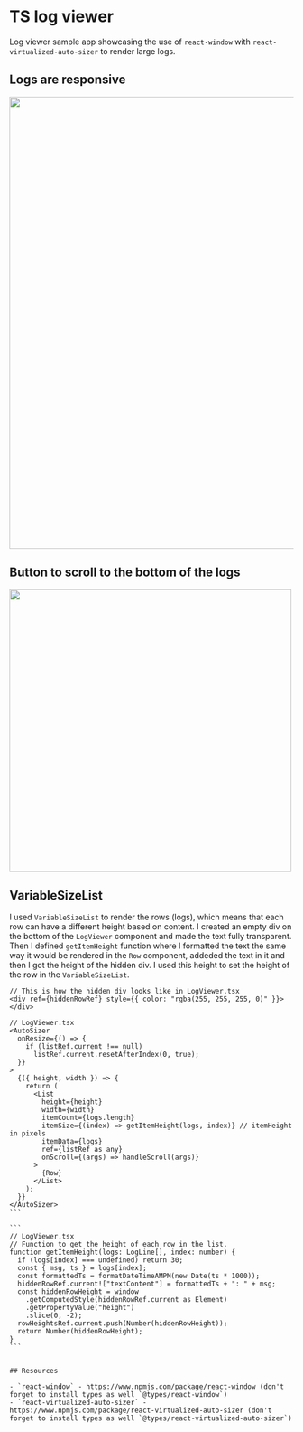 # TS log viewer

Log viewer sample app showcasing the use of `react-window` with `react-virtualized-auto-sizer` to render large logs.

## Logs are responsive

<img src="public/videos/responsive.gif" width="800" />

## Button to scroll to the bottom of the logs

<img src="public/videos/new-logs.gif" height="500" />

## VariableSizeList

I used `VariableSizeList` to render the rows (logs), which means that each row can have a different height based on content. I created an empty div on the bottom of the `LogViewer` component and made the text fully transparent. Then I defined `getItemHeight` function where I formatted the text the same way it would be rendered in the `Row` component, addeded the text in it and then I got the height of the hidden div. I used this height to set the height of the row in the `VariableSizeList`.

```tsx
// This is how the hidden div looks like in LogViewer.tsx
<div ref={hiddenRowRef} style={{ color: "rgba(255, 255, 255, 0)" }}></div>
```

````tsx
// LogViewer.tsx
<AutoSizer
  onResize={() => {
    if (listRef.current !== null)
      listRef.current.resetAfterIndex(0, true);
  }}
>
  {({ height, width }) => {
    return (
      <List
        height={height}
        width={width}
        itemCount={logs.length}
        itemSize={(index) => getItemHeight(logs, index)} // itemHeight in pixels
        itemData={logs}
        ref={listRef as any}
        onScroll={(args) => handleScroll(args)}
      >
        {Row}
      </List>
    );
  }}
</AutoSizer>
```

```
// LogViewer.tsx
// Function to get the height of each row in the list.
function getItemHeight(logs: LogLine[], index: number) {
  if (logs[index] === undefined) return 30;
  const { msg, ts } = logs[index];
  const formattedTs = formatDateTimeAMPM(new Date(ts * 1000));
  hiddenRowRef.current!["textContent"] = formattedTs + ": " + msg;
  const hiddenRowHeight = window
    .getComputedStyle(hiddenRowRef.current as Element)
    .getPropertyValue("height")
    .slice(0, -2);
  rowHeightsRef.current.push(Number(hiddenRowHeight));
  return Number(hiddenRowHeight);
}
```


## Resources

- `react-window` - https://www.npmjs.com/package/react-window (don't forget to install types as well `@types/react-window`)
- `react-virtualized-auto-sizer` - https://www.npmjs.com/package/react-virtualized-auto-sizer (don't forget to install types as well `@types/react-virtualized-auto-sizer`)
````
